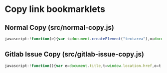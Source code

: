 # Copy link bookmarklets
## Normal Copy (src/normal-copy.js)
```javascript
javascript:!function(e){var t=document.createElement("textarea"),o=document.getSelection();t.textContent=e,document.body.appendChild(t),o.removeAllRanges(),t.select(),document.execCommand("copy"),o.removeAllRanges(),document.body.removeChild(t)}("["+document.title+"]("+window.location.href+")");
```

## Gitlab Issue Copy (src/gitlab-issue-copy.js)
```javascript
javascript:!function(){var e=document.title,t=window.location.href,o=t.match(/https:\/\/gitlab.com\/.*?\/issues\/(\d+)/),n=e.match(/^(.*?) \(#\d+\)/);if(o&&2==o.length&&n&&2==n.length){var c=o[1],l=n[1];console.log(c),console.log(l);var d="[#"+c+" "+l+"]("+t+")",m=document.createElement("textarea"),a=document.getSelection();m.textContent=d,document.body.appendChild(m),a.removeAllRanges(),m.select(),document.execCommand("copy"),a.removeAllRanges(),document.body.removeChild(m)}}();
```

